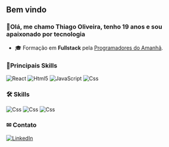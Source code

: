 <h2>Bem vindo</h2>

<h3>👋Olá, me chamo Thiago Oliveira, tenho 19 anos e sou apaixonado por tecnologia</h3>

- 🎓 Formação em **Fullstack** pela <a href="https://www.linkedin.com/school/programadoresdoamanha/posts/?feedView=all">Programadores do Amanhã</a>.


<h3>🚀Principais Skills</h3>
<p>
  <img alt="React" src="https://img.shields.io/badge/-React-45b8d8?style=flat-square&logo=react&logoColor=white" />
  <img alt="Html5" src="https://img.shields.io/badge/HTML5-E34F26?style=for-the-badge&logo=html5&logoColor=white" />
  <img alt="JavaScript" src="https://img.shields.io/badge/JavaScript-F7DF1E?style=for-the-badge&logo=javascript&logoColor=black" />
  <img alt="Css" src="https://img.shields.io/badge/CSS3-1572B6?style=for-the-badge&logo=css3&logoColor=white" />
</p>

<h3>🛠 Skills</h3>
  <p>
      <img alt="Css" src="https://img.shields.io/badge/-boostrap-0D1117?style=for-the-badge&logo=bootstrap&labelColor=0D1117" />
      <img alt="Css" src="https://img.shields.io/badge/MySQL-00000F?style=for-the-badge&logo=mysql&logoColor=white" />
      <img alt="Css" src="https://img.shields.io/badge/node.js-6DA55F?style=for-the-badge&logo=node.js&logoColor=white" />
  </p>
  
<h3>✉ Contato</h3>

<p><a href="https://www.linkedin.com/in/thiagooliveiradev/" target="_blank"><img alt="LinkedIn" src="https://img.shields.io/badge/linkedin-%230077B5.svg?&style=for-the-badge&logo=linkedin&logoColor=white" /></a>
</p>
</table>
